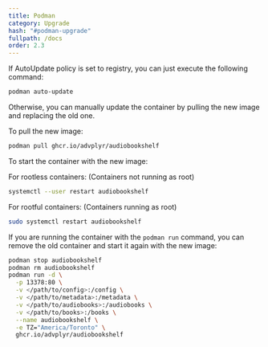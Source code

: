 ```yaml
---
title: Podman
category: Upgrade
hash: "#podman-upgrade"
fullpath: /docs
order: 2.3
---
```



If AutoUpdate policy is set to registry, you can just execute the following command:

```bash
podman auto-update
```

Otherwise, you can manually update the container by pulling the new image and replacing the old one.

To pull the new image:

```bash
podman pull ghcr.io/advplyr/audiobookshelf
```

To start the container with the new image:

For rootless containers: (Containers not running as root)

```bash
systemctl --user restart audiobookshelf
```

For rootful containers: (Containers running as root)

```bash
sudo systemctl restart audiobookshelf
```

If you are running the container with the `podman run` command, you can remove the old container and start it again with the new image:

```bash
podman stop audiobookshelf
podman rm audiobookshelf
podman run -d \
  -p 13378:80 \
  -v </path/to/config>:/config \
  -v </path/to/metadata>:/metadata \
  -v </path/to/audiobooks>:/audiobooks \
  -v </path/to/books>:/books \
  --name audiobookshelf \
  -e TZ="America/Toronto" \
  ghcr.io/advplyr/audiobookshelf
```

